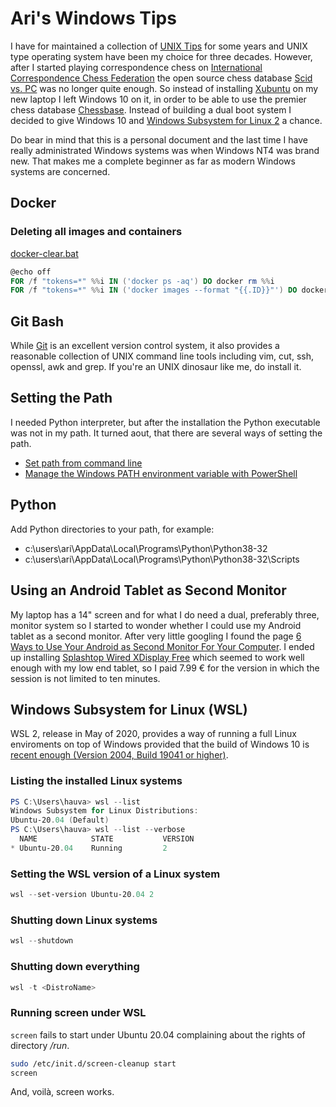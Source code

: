 # Ari's Windows Tips

I have for maintained a collection of [UNIX
Tips](https://github.com/hauva69/arisunixtips) for some years and UNIX type
operating system have been my choice for three decades. However, after I started
playing correspondence chess on [International Correspondence Chess
Federation](https://www.iccf.com/) the open source chess database [Scid vs.
PC](http://scidvspc.sourceforge.net/) was no longer quite enough. So instead of
installing [Xubuntu](https://xubuntu.org/) on my new laptop I left Windows 10 on
it, in order to be able to use the premier chess database
[Chessbase](https://en.chessbase.com/). Instead of building a dual boot system I
decided to give Windows 10 and [Windows Subsystem for Linux
2](https://docs.microsoft.com/en-us/windows/wsl/install-win10)
a chance.

Do bear in mind that this is a personal document and the last time I have really administrated Windows systems was 
when Windows NT4 was brand new. That makes me a complete beginner as far as modern Windows systems are concerned.

## Docker

### Deleting all images and containers

[docker-clear.bat](https://gist.github.com/daredude/045910c5a715c02a3d06362830d045b6)

```powershell
@echo off
FOR /f "tokens=*" %%i IN ('docker ps -aq') DO docker rm %%i
FOR /f "tokens=*" %%i IN ('docker images --format "{{.ID}}"') DO docker rmi %%i
```

## Git Bash

While [Git](https://git-scm.com/) is an excellent version control system, it also provides a reasonable collection
of UNIX command line tools including vim, cut, ssh, openssl, awk and grep. If you're an UNIX dinosaur like me, do install it.

## Setting the Path

I needed Python interpreter, but after the installation the Python executable was not in my path. It turned aout, that 
there are several ways of setting the path.

- [Set path from command line](https://www.windows-commandline.com/set-path-command-line/)
- [Manage the Windows PATH environment variable with PowerShell](https://searchitoperations.techtarget.com/answer/Manage-the-Windows-PATH-environment-variable-with-PowerShell)

## Python

Add Python directories to your path, for example:

- c:\users\ari\AppData\Local\Programs\Python\Python38-32
- c:\users\ari\AppData\Local\Programs\Python\Python38-32\Scripts

## Using an Android Tablet as Second Monitor

My laptop has a 14" screen and for what I do need a dual, preferably three,
monitor system so I started to wonder whether I could use my Android tablet as a
second monitor. After very little googling I found the page [6 Ways to Use Your
Android as Second Monitor For Your
Computer](https://techwiser.com/use-your-android-as-second-monitor/). I ended up
installing [Splashtop Wired XDisplay
Free](https://play.google.com/store/apps/details?id=com.splashtop.xdisplay.wired.free)
which seemed to work well enough with my low end tablet, so I paid 7.99 € for
the version in which the session is not limited to ten minutes.

## Windows Subsystem for Linux (WSL)

WSL 2, release in May of 2020, provides a way of running a full Linux
enviroments on top of Windows provided that the build of Windows 10 is
[recent enough (Version 2004, Build 19041 or
higher)](https://docs.microsoft.com/en-us/windows/wsl/wsl2-index).

### Listing the installed Linux systems

```powershell
PS C:\Users\hauva> wsl --list
Windows Subsystem for Linux Distributions:
Ubuntu-20.04 (Default)
PS C:\Users\hauva> wsl --list --verbose
  NAME            STATE           VERSION
* Ubuntu-20.04    Running         2
```

### Setting the WSL version of a Linux system

```powershell
wsl --set-version Ubuntu-20.04 2
```

### Shutting down Linux systems

```powershell
wsl --shutdown
```

### Shutting down everything

```powershell
wsl -t <DistroName>
```

### Running screen under WSL

`screen` fails to start under Ubuntu 20.04 complaining about the rights of directory */run*.

```bash
sudo /etc/init.d/screen-cleanup start
screen
```

And, voilà, screen works.
